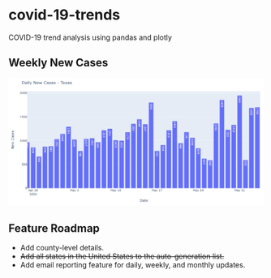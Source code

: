 # covid-19-trends
COVID-19 trend analysis using pandas and plotly

## Weekly New Cases
![Example bar chart: daily new COVID-19 cases in Texas](daily-new-cases-texas.png)

## Feature Roadmap
* Add county-level details.
* ~~Add all states in the United States to the auto-generation list.~~
* Add email reporting feature for daily, weekly, and monthly updates.
